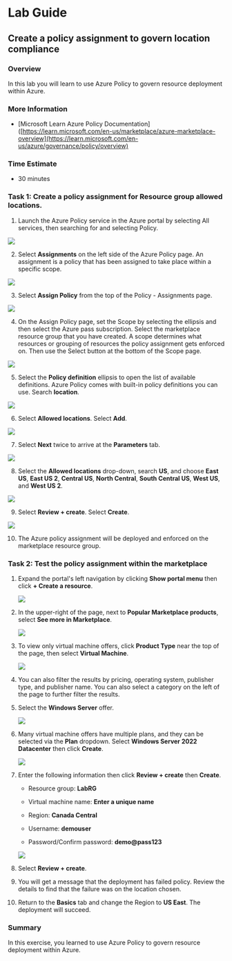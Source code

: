 # Lab Guide

## Create a policy assignment to govern location compliance

### Overview

In this lab you will learn to use Azure Policy to govern resource deployment within Azure.

### More Information

- [Microsoft Learn Azure Policy Documentation]([https://learn.microsoft.com/en-us/marketplace/azure-marketplace-overview](https://learn.microsoft.com/en-us/azure/governance/policy/overview)

### Time Estimate

- 30 minutes

### Task 1: Create a policy assignment for Resource group allowed locations.

1. Launch the Azure Policy service in the Azure portal by selecting All services, then searching for and selecting Policy.

  ![](Exercise5Images/media/policy.png)

2. Select **Assignments** on the left side of the Azure Policy page. An assignment is a policy that has been assigned to take place within a specific scope.

  ![](Exercise5Images/media/assignment.png)

3. Select **Assign Policy** from the top of the Policy - Assignments page.

  ![](Exercise5Images/media/assignpolicy.png)
  
4. On the Assign Policy page, set the Scope by selecting the ellipsis and then select the Azure pass subscription. Select the marketplace resource group that you have created. A scope determines what resources or grouping of resources the policy assignment gets enforced on. Then use the Select button at the bottom of the Scope page.

  ![](Exercise5Images/media/policyscope.png)

5. Select the **Policy definition** ellipsis to open the list of available definitions. Azure Policy comes with built-in policy definitions you can use. Search **location**.

  ![](Exercise5Images/media/locationsearch.png)

6. Select **Allowed locations**.  Select **Add**.

  ![](Exercise5Images/media/adddefinition.png)

7. Select **Next** twice to arrive at the **Parameters** tab.

  ![](Exercise5Images/media/parameters.png)

8. Select the **Allowed locations** drop-down, search **US**, and choose **East US**, **East US 2**, **Central US**, **North Central**, **South Central US**, **West US**, and **West US 2**.

  ![](Exercise5Images/media/assignlocations.png)

9. Select **Review + create**.  Select **Create**.

  ![](Exercise5Images/media/reviewcreate.png)

10. The Azure policy assignment will be deployed and enforced on the marketplace resource group.

### Task 2: Test the policy assignment within the marketplace

1. Expand the portal's left navigation by clicking **Show portal menu** then click **+ Create a resource**.

    ![](Exercise2Images/media/ExpandPortal.png)

2. In the upper-right of the page, next to **Popular Marketplace products**, select **See more in Marketplace**.

    ![](Exercise2Images/media/SeeMore.png)

3. To view only virtual machine offers, click **Product Type** near the top of the page, then select **Virtual Machine**.

    ![](Exercise2Images/media/FilterVMs.png)

4. You can also filter the results by pricing, operating system, publisher type, and publisher name. You can also select a category on the left of the page to further filter the results.

5. Select the **Windows Server** offer. 

    ![](Exercise2Images/media/WindowsServer.png)

6. Many virtual machine offers have multiple plans, and they can be selected via the **Plan** dropdown. Select **Windows Server 2022 Datacenter** then click **Create**.

    ![](Exercise2Images/media/Plans.png)

7. Enter the following information then click **Review + create** then **Create**. 

    - Resource group: **LabRG**

    - Virtual machine name: **Enter a unique name**

    - Region: **Canada Central**

    - Username: **demouser**

    - Password/Confirm password: **demo@pass123** 

    ![](Exercise2Images/media/CreateVM.png)

8. Select **Review + create**.

9. You will get a message that the deployment has failed policy.  Review the details to find that the failure was on the location chosen.

10. Return to the **Basics** tab and change the Region to **US East**.  The deployment will succeed.

### Summary

In this exercise, you learned to use Azure Policy to govern resource deployment within Azure. 
